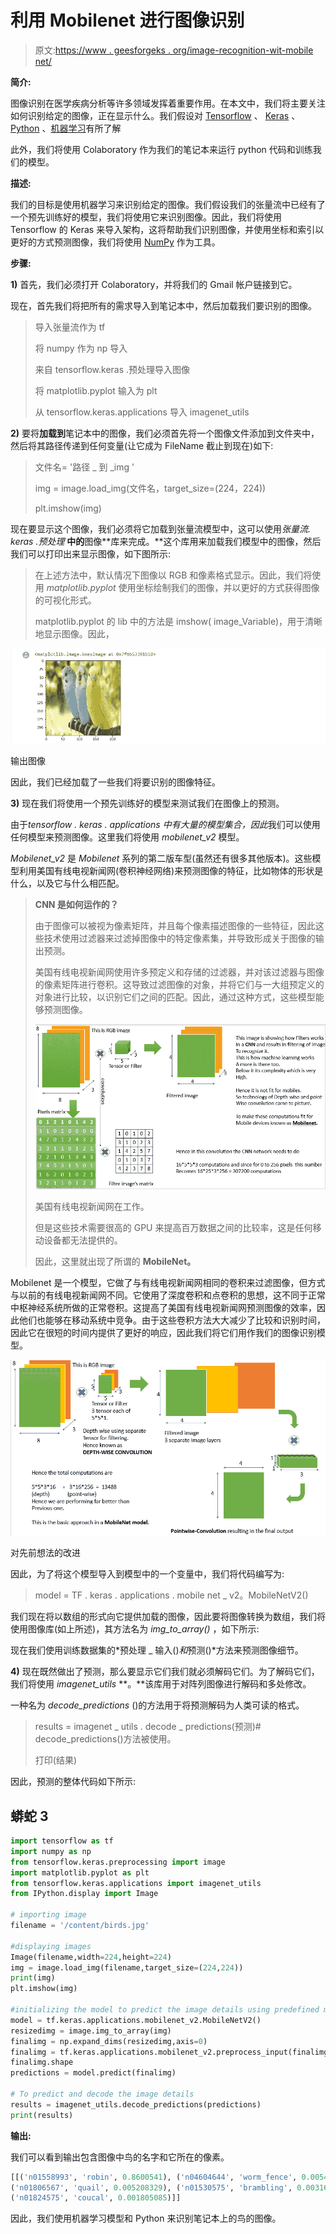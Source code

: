 # 利用 Mobilenet 进行图像识别

> 原文:[https://www . geesforgeks . org/image-recognition-wit-mobile net/](https://www.geeksforgeeks.org/image-recognition-with-mobilenet/)

**简介:**

图像识别在医学疾病分析等许多领域发挥着重要作用。在本文中，我们将主要关注如何识别给定的图像，正在显示什么。我们假设对 [Tensorflow](https://www.geeksforgeeks.org/introduction-to-tensorflow/) 、 [Keras](https://www.geeksforgeeks.org/python-image-classification-using-keras/) 、 [Python](https://www.geeksforgeeks.org/python-programming-language/learn-python-tutorial/) 、[机器学习](https://www.geeksforgeeks.org/machine-learning/)有所了解

此外，我们将使用 Colaboratory 作为我们的笔记本来运行 python 代码和训练我们的模型。

**描述:**

我们的目标是使用机器学习来识别给定的图像。我们假设我们的张量流中已经有了一个预先训练好的模型，我们将使用它来识别图像。因此，我们将使用 Tensorflow 的 Keras 来导入架构，这将帮助我们识别图像，并使用坐标和索引以更好的方式预测图像，我们将使用 [NumPy](https://www.geeksforgeeks.org/python-numpy/) 作为工具。

**步骤:**

**1)** 首先，我们必须打开 Colaboratory，并将我们的 Gmail 帐户链接到它。

现在，首先我们将把所有的需求导入到笔记本中，然后加载我们要识别的图像。

> 导入张量流作为 tf
> 
> 将 numpy 作为 np 导入
> 
> 来自 tensorflow.keras .预处理导入图像
> 
> 将 matplotlib.pyplot 输入为 plt
> 
> 从 tensorflow.keras.applications 导入 imagenet_utils

**2)** 要将**加载到**笔记本中的图像，我们必须首先将一个图像文件添加到文件夹中，然后将其路径传递到任何变量(让它成为 FileName 截止到现在)如下:

> 文件名= '路径 _ 到 _img '
> 
> img = image.load_img(文件名，target_size=(224，224))
> 
> plt.imshow(img)

现在要显示这个图像，我们必须将它加载到张量流模型中，这可以使用*张量流. keras .预处理* **中的**图像**库来完成。**这个库用来加载我们模型中的图像，然后我们可以打印出来显示图像，如下图所示:

> 在上述方法中，默认情况下图像以 RGB 和像素格式显示。因此，我们将使用 *matplotlib.pyplot* 使用坐标绘制我们的图像，并以更好的方式获得图像的可视化形式。
> 
> matplotlib.pyplot 的 lib 中的方法是 imshow( image_Variable)，用于清晰地显示图像。因此，

![](img/77b13efa472d71d654b86a2773c0aa6c.png)

输出图像

因此，我们已经加载了一些我们将要识别的图像特征。

**3)** 现在我们将使用一个预先训练好的模型来测试我们在图像上的预测。

由于*tensorflow . keras . applications 中有大量的模型集合，因此*我们可以使用任何模型来预测图像。这里我们将使用 *mobilenet_v2* 模型。

*Mobilenet_v2* 是 *Mobilenet* 系列的第二版车型(虽然还有很多其他版本)。这些模型利用美国有线电视新闻网(卷积神经网络)来预测图像的特征，比如物体的形状是什么，以及它与什么相匹配。

> **CNN 是如何运作的？**
> 
> 由于图像可以被视为像素矩阵，并且每个像素描述图像的一些特征，因此这些技术使用过滤器来过滤掉图像中的特定像素集，并导致形成关于图像的输出预测。
> 
> 美国有线电视新闻网使用许多预定义和存储的过滤器，并对该过滤器与图像的像素矩阵进行卷积。这导致过滤图像的对象，并将它们与一大组预定义的对象进行比较，以识别它们之间的匹配。因此，通过这种方式，这些模型能够预测图像。
> 
> ![](img/43dcc35535fb078912c534ad491c34bf.png)
> 
> 美国有线电视新闻网在工作。
> 
> 但是这些技术需要很高的 GPU 来提高百万数据之间的比较率，这是任何移动设备都无法提供的。
> 
> 因此，这里就出现了所谓的 **MobileNet。**

Mobilenet 是一个模型，它做了与有线电视新闻网相同的卷积来过滤图像，但方式与以前的有线电视新闻网不同。它使用了深度卷积和点卷积的思想，这不同于正常中枢神经系统所做的正常卷积。这提高了美国有线电视新闻网预测图像的效率，因此他们也能够在移动系统中竞争。由于这些卷积方法大大减少了比较和识别时间，因此它在很短的时间内提供了更好的响应，因此我们将它们用作我们的图像识别模型。

![](img/7158eeb76831fd7c52c063d7e6f51fac.png)

对先前想法的改进

因此，为了将这个模型导入到模型中的一个变量中，我们将代码编写为:

> model = TF . keras . applications . mobile net _ v2。MobileNetV2()

我们现在将以数组的形式向它提供加载的图像，因此要将图像转换为数组，我们将使用图像库(如上所述)，其方法名为 *img_to_array()* ，如下所示:

现在我们使用训练数据集的*预处理 _ 输入()*和*预测()*方法来预测图像细节。

**4)** 现在既然做出了预测，那么要显示它们我们就必须解码它们。为了解码它们，我们将使用 *imagenet_utils* **。**该库用于对阵列图像进行解码和多处修改。

一种名为 *decode_predictions* ()的方法用于将预测解码为人类可读的格式。

> results = imagenet _ utils . decode _ predictions(预测)# decode_predictions()方法被使用。
> 
> 打印(结果)

因此，预测的整体代码如下所示:

## 蟒蛇 3

```py
import tensorflow as tf
import numpy as np
from tensorflow.keras.preprocessing import image
import matplotlib.pyplot as plt
from tensorflow.keras.applications import imagenet_utils
from IPython.display import Image

# importing image
filename = '/content/birds.jpg'

#displaying images
Image(filename,width=224,height=224)
img = image.load_img(filename,target_size=(224,224))
print(img)
plt.imshow(img)

#initializing the model to predict the image details using predefined models.
model = tf.keras.applications.mobilenet_v2.MobileNetV2()
resizedimg = image.img_to_array(img)
finalimg = np.expand_dims(resizedimg,axis=0)
finalimg = tf.keras.applications.mobilenet_v2.preprocess_input(finalimg)
finalimg.shape
predictions = model.predict(finalimg)

# To predict and decode the image details
results = imagenet_utils.decode_predictions(predictions)
print(results)
```

**输出:**

我们可以看到输出包含图像中鸟的名字和它所在的像素。

```py
[[('n01558993', 'robin', 0.8600541), ('n04604644', 'worm_fence', 0.005403478), 
('n01806567', 'quail', 0.005208329), ('n01530575', 'brambling', 0.00316776), 
('n01824575', 'coucal', 0.001805085)]]
```

因此，我们使用机器学习模型和 Python 来识别笔记本上的鸟的图像。